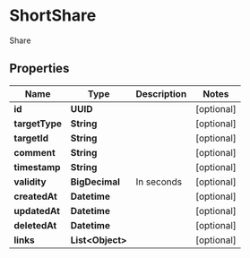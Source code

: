

# ShortShare

Share

## Properties

| Name | Type | Description | Notes |
|------------ | ------------- | ------------- | -------------|
|**id** | **UUID** |  |  [optional] |
|**targetType** | **String** |  |  [optional] |
|**targetId** | **String** |  |  [optional] |
|**comment** | **String** |  |  [optional] |
|**timestamp** | **String** |  |  [optional] |
|**validity** | **BigDecimal** | In seconds |  [optional] |
|**createdAt** | **Datetime** |  |  [optional] |
|**updatedAt** | **Datetime** |  |  [optional] |
|**deletedAt** | **Datetime** |  |  [optional] |
|**links** | **List&lt;Object&gt;** |  |  [optional] |



